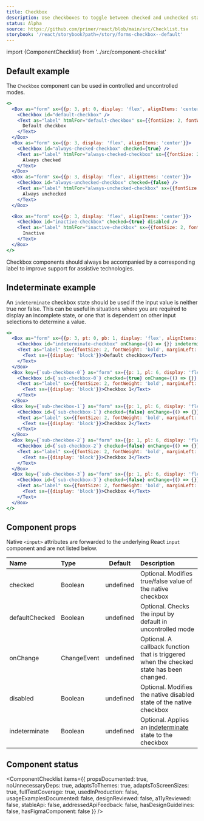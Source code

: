 ```yaml
---
title: Checkbox
description: Use checkboxes to toggle between checked and unchecked states in a list or as a standalone form field
status: Alpha
source: https://github.com/primer/react/blob/main/src/Checklist.tsx
storybook: '/react/storybook?path=/story/forms-checkbox--default'
---
```


import {ComponentChecklist} from '../src/component-checklist'

## Default example

The `Checkbox` component can be used in controlled and uncontrolled modes.

```jsx live
<>
  <Box as="form" sx={{p: 3, pt: 0, display: 'flex', alignItems: 'center'}}>
    <Checkbox id="default-checkbox" />
    <Text as="label" htmlFor="default-checkbox" sx={{fontSize: 2, fontWeight: 'bold', marginLeft: 1}}>
      Default checkbox
    </Text>
  </Box>
  <Box as="form" sx={{p: 3, display: 'flex', alignItems: 'center'}}>
    <Checkbox id="always-checked-checkbox" checked={true} />
    <Text as="label" htmlFor="always-checked-checkbox" sx={{fontSize: 2, fontWeight: 'bold', marginLeft: 1}}>
      Always checked
    </Text>
  </Box>
  <Box as="form" sx={{p: 3, display: 'flex', alignItems: 'center'}}>
    <Checkbox id="always-unchecked-checkbox" checked={false} />
    <Text as="label" htmlFor="always-unchecked-checkbox" sx={{fontSize: 2, fontWeight: 'bold', marginLeft: 1}}>
      Always unchecked
    </Text>
  </Box>

  <Box as="form" sx={{p: 3, display: 'flex', alignItems: 'center'}}>
    <Checkbox id="inactive-checkbox" checked={true} disabled />
    <Text as="label" htmlFor="inactive-checkbox" sx={{fontSize: 2, fontWeight: 'bold', marginLeft: 1}}>
      Inactive
    </Text>
  </Box>
</>
```

<Note variant="warning">
Checkbox components should always be accompanied by a corresponding label to improve support for assistive technologies.
</Note>

## Indeterminate example

An `indeterminate` checkbox state should be used if the input value is neither true nor false. This can be useful in situations where you are required to display an incomplete state, or one that is dependent on other input selections to determine a value.

```jsx live
<>
  <Box as="form" sx={{p: 3, pt: 0, pb: 1, display: 'flex', alignItems: 'center'}}>
    <Checkbox id="indeterminate-checkbox" onChange={() => {}} indeterminate={true} />
    <Text as="label" sx={{fontSize: 2, fontWeight: 'bold', marginLeft: 1}} htmlFor="controlled-checkbox">
      <Text sx={{display: 'block'}}>Default checkbox</Text>
    </Text>
  </Box>
  <Box key={`sub-checkbox-0`} as="form" sx={{p: 1, pl: 6, display: 'flex', alignItems: 'center'}}>
    <Checkbox id={`sub-checkbox-0`} checked={true} onChange={() => {}} />
    <Text as="label" sx={{fontSize: 2, fontWeight: 'bold', marginLeft: 1}} htmlFor={`sub-checkbox-0`}>
      <Text sx={{display: 'block'}}>Checkbox 1</Text>
    </Text>
  </Box>
  <Box key={`sub-checkbox-1`} as="form" sx={{p: 1, pl: 6, display: 'flex', alignItems: 'center'}}>
    <Checkbox id={`sub-checkbox-1`} checked={false} onChange={() => {}} />
    <Text as="label" sx={{fontSize: 2, fontWeight: 'bold', marginLeft: 1}} htmlFor={`sub-checkbox-1`}>
      <Text sx={{display: 'block'}}>Checkbox 2</Text>
    </Text>
  </Box>
  <Box key={`sub-checkbox-2`} as="form" sx={{p: 1, pl: 6, display: 'flex', alignItems: 'center'}}>
    <Checkbox id={`sub-checkbox-2`} checked={false} onChange={() => {}} />
    <Text as="label" sx={{fontSize: 2, fontWeight: 'bold', marginLeft: 1}} htmlFor={`sub-checkbox-2`}>
      <Text sx={{display: 'block'}}>Checkbox 3</Text>
    </Text>
  </Box>
  <Box key={`sub-checkbox-3`} as="form" sx={{p: 1, pl: 6, display: 'flex', alignItems: 'center'}}>
    <Checkbox id={`sub-checkbox-3`} checked={false} onChange={() => {}} />
    <Text as="label" sx={{fontSize: 2, fontWeight: 'bold', marginLeft: 1}} htmlFor={`sub-checkbox-3`}>
      <Text sx={{display: 'block'}}>Checkbox 4</Text>
    </Text>
  </Box>
</>
```

## Component props

Native `<input>` attributes are forwarded to the underlying React `input` component and are not listed below.

| Name           | Type        |  Default  | Description                                                                                                                                             |
| :------------- | :---------- | :-------: | :------------------------------------------------------------------------------------------------------------------------------------------------------ |
| checked        | Boolean     | undefined | Optional. Modifies true/false value of the native checkbox                                                                                              |
| defaultChecked | Boolean     | undefined | Optional. Checks the input by default in uncontrolled mode                                                                                              |
| onChange       | ChangeEvent | undefined | Optional. A callback function that is triggered when the checked state has been changed.                                                                |
| disabled       | Boolean     | undefined | Optional. Modifies the native disabled state of the native checkbox                                                                                     |
| indeterminate  | Boolean     | undefined | Optional. Applies an [indeterminate](https://developer.mozilla.org/en-US/docs/Web/HTML/Element/input/checkbox#attr-indeterminate) state to the checkbox |

## Component status

<ComponentChecklist
items={{
    propsDocumented: true,
    noUnnecessaryDeps: true,
    adaptsToThemes: true,
    adaptsToScreenSizes: true,
    fullTestCoverage: true,
    usedInProduction: false,
    usageExamplesDocumented: false,
    designReviewed: false,
    a11yReviewed: false,
    stableApi: false,
    addressedApiFeedback: false,
    hasDesignGuidelines: false,
    hasFigmaComponent: false
  }}
/>
